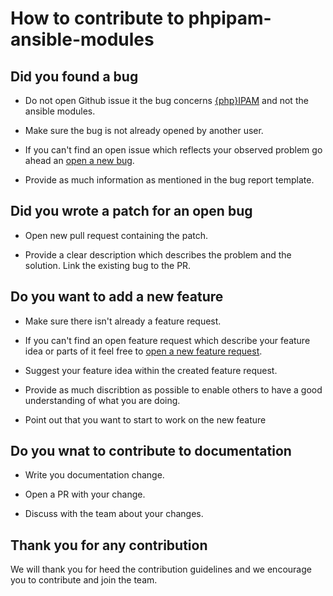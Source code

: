 # How to contribute to phpipam-ansible-modules

## Did you found a bug

* Do not open Github issue it the bug concerns [{php}IPAM](https://github.com/phpipam/phpipam) and not the ansible modules.

* Make sure the bug is not already opened by another user.

* If you can't find an open issue which reflects your observed problem go ahead an [open a new bug](https://github.com/codeaffen/phpipam-ansible-modules/issues/new?assignees=&labels=bug&template=bug_report.md&title=).

* Provide as much information as mentioned in the bug report template.

## Did you wrote a patch for an open bug

* Open new pull request containing the patch.

* Provide a clear description which describes the problem and the solution. Link the existing bug to the PR.

## Do you want to add a new feature

* Make sure there isn't already a feature request.

* If you can't find an open feature request which describe your feature idea or parts of it feel free to [open a new feature request](https://github.com/codeaffen/phpipam-ansible-modules/issues/new?assignees=&labels=enhancement&template=feature_request.md&title=).

* Suggest your feature idea within the created feature request.

* Provide as much discribtion as possible to enable others to have a good understanding of what you are doing.

* Point out that you want to start to work on the new feature

## Do you wnat to contribute to documentation

* Write you documentation change.

* Open a PR with your change.

* Discuss with the team about your changes.

## Thank you for any contribution

We will thank you for heed the contribution guidelines and we encourage you to contribute and join the team.

